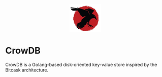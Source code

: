 [//]: # (![img.png]&#40;oie_gRCk2fW0Cpap.png&#41;)
<p align="center">
  <img src="oie_gRCk2fW0Cpap.png" alt="Your Image Description" width="100"/>
</p>

# CrowDB

CrowDB is a Golang-based disk-oriented key-value store inspired by the Bitcask architecture.
